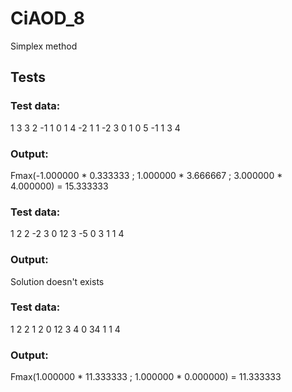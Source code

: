 # CiAOD_8
Simplex method

## Tests

### Test data:

1 3 3 2 -1 1 0 1 4 -2 1 1 -2 3 0 1 0 5 -1 1 3 4

### Output:

Fmax(-1.000000 * 0.333333 ; 1.000000 * 3.666667 ; 3.000000 * 4.000000) = 15.333333

### Test data:
1 2 2 -2 3 0 12 3 -5 0 3 1 1 4

### Output:

Solution doesn't exists

### Test data:

1 2 2 1 2 0 12 3 4 0 34 1 1 4

### Output:

Fmax(1.000000 * 11.333333 ; 1.000000 * 0.000000) = 11.333333
